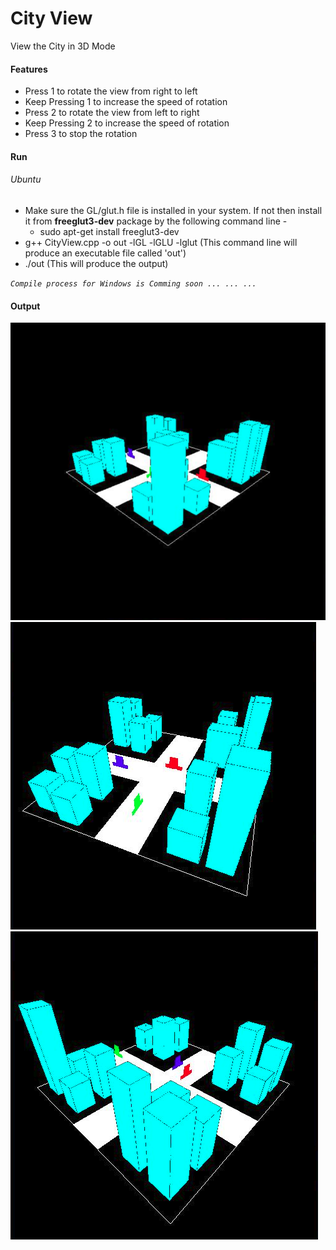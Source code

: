 # City View
View the City in 3D Mode

#### Features

- Press 1 to rotate the view from right to left
- Keep Pressing 1 to increase the speed of rotation
- Press 2 to rotate the view from left to right
- Keep Pressing 2 to increase the speed of rotation
- Press 3 to stop the rotation

#### Run
###### Ubuntu
- Make sure the GL/glut.h file is installed in your system. 
  If not then install it from <strong>freeglut3-dev</strong> package by the following command line -
  - sudo apt-get install freeglut3-dev
- g++ CityView.cpp -o out -lGL -lGLU -lglut (This command line will produce an executable file called 'out')
- ./out (This will produce the output)

*`Compile process for Windows is Comming soon ... ... ...`*

#### Output
![city_view_1](https://github.com/Sadman-Ilham/City-View/blob/master/img/view_1.png)
![city_view_2](https://github.com/Sadman-Ilham/City-View/blob/master/img/view_2.png)
![city_view_3](https://github.com/Sadman-Ilham/City-View/blob/master/img/view_3.png)
